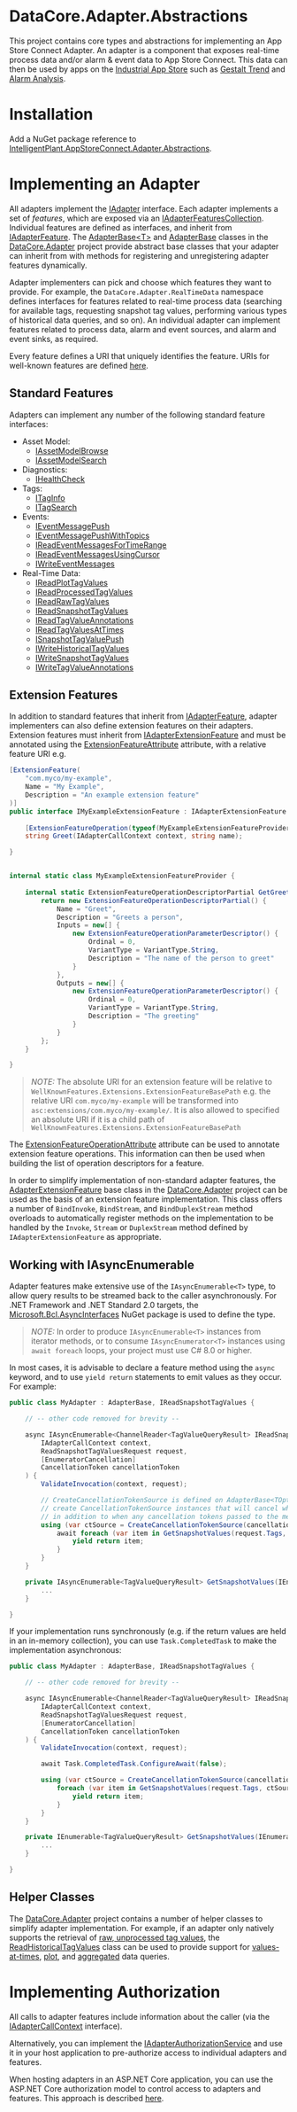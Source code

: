 ﻿# DataCore.Adapter.Abstractions

This project contains core types and abstractions for implementing an App Store Connect Adapter. An adapter is a component that exposes real-time process data and/or alarm & event data to App Store Connect. This data can then be used by apps on the [Industrial App Store](https://appstore.intelligentplant.com) such as [Gestalt Trend](https://appstore.intelligentplant.com/Home/AppProfile?appId=3fbd54df59964243aa9cf4b3f04823f6) and [Alarm Analysis](https://appstore.intelligentplant.com/Home/AppProfile?appId=d2322b59ff334c97b49760e40000d28e).


# Installation

Add a NuGet package reference to [IntelligentPlant.AppStoreConnect.Adapter.Abstractions](https://www.nuget.org/packages/IntelligentPlant.AppStoreConnect.Adapter.Abstractions).


# Implementing an Adapter

All adapters implement the [IAdapter](./IAdapter.cs) interface. Each adapter implements a set of *features*, which are exposed via an [IAdapterFeaturesCollection](./IAdapterFeaturesCollection.cs). Individual features are defined as interfaces, and inherit from [IAdapterFeature](./IAdapterFeature.cs). The [AdapterBase&lt;T&gt;](/src/DataCore.Adapter/AdapterBaseT.cs) and [AdapterBase](/src/DataCore.Adapter/AdapterBase.cs) classes in the [DataCore.Adapter](/src/DataCore.Adapter) project provide abstract base classes that your adapter can inherit from with methods for registering and unregistering adapter features dynamically.

Adapter implementers can pick and choose which features they want to provide. For example, the `DataCore.Adapter.RealTimeData` namespace defines interfaces for features related to real-time process data (searching for available tags, requesting snapshot tag values, performing various types of historical data queries, and so on). An individual adapter can implement features related to process data, alarm and event sources, and alarm and event sinks, as required.

Every feature defines a URI that uniquely identifies the feature. URIs for well-known features are defined [here](./WellKnownFeatures.cs).


## Standard Features

Adapters can implement any number of the following standard feature interfaces:

- Asset Model:
    - [IAssetModelBrowse](./AssetModel/IAssetModelBrowse.cs)
    - [IAssetModelSearch](./AssetModel/IAssetModelSearch.cs)
- Diagnostics:
    - [IHealthCheck](./Diagostics/IHealthCheck.cs)
- Tags:
    - [ITagInfo](./Tags/ITagInfo.cs)
    - [ITagSearch](./Tags/ITagSearch.cs)
- Events:
    - [IEventMessagePush](./Events/IEventMessagePush.cs)
    - [IEventMessagePushWithTopics](./Events/IEventMessagePushWithTopics.cs)
    - [IReadEventMessagesForTimeRange](./Events/IReadEventMessagesForTimeRange.cs)
    - [IReadEventMessagesUsingCursor](./Events/IReadEventMessagesUsingCursor.cs)
    - [IWriteEventMessages](./Events/IWriteEventMessages.cs)
- Real-Time Data:
    - [IReadPlotTagValues](./RealTimeData/IReadPlotTagValues.cs)
    - [IReadProcessedTagValues](./RealTimeData/IReadProcessedTagValues.cs)
    - [IReadRawTagValues](./RealTimeData/IReadRawTagValues.cs)
    - [IReadSnapshotTagValues](./RealTimeData/IReadSnapshotTagValues.cs)
    - [IReadTagValueAnnotations](./RealTimeData/IReadTagValueAnnotations.cs)
    - [IReadTagValuesAtTimes](./RealTimeData/IReadTagValuesAtTimes.cs)
    - [ISnapshotTagValuePush](./RealTimeData/ISnapshotTagValuePush.cs)
    - [IWriteHistoricalTagValues](./RealTimeData/IWriteHistoricalTagValues.cs)
    - [IWriteSnapshotTagValues](./RealTimeData/IWriteSnapshotTagValues.cs)
    - [IWriteTagValueAnnotations](./RealTimeData/IWriteTagValueAnnotations.cs)

## Extension Features

In addition to standard features that inherit from [IAdapterFeature](./IAdapterFeature.cs), adapter implementers can also define extension features on their adapters. Extension features must inherit from [IAdapterExtensionFeature](./Extensions/IAdapterExtensionFeature.cs) and must be annotated using the [ExtensionFeatureAttribute](./Extensions/ExtensionFeatureAttribute.cs) attribute, with a relative feature URI e.g.

```csharp
[ExtensionFeature(
    "com.myco/my-example", 
    Name = "My Example", 
    Description = "An example extension feature"
)]
public interface IMyExampleExtensionFeature : IAdapterExtensionFeature {
    
    [ExtensionFeatureOperation(typeof(MyExampleExtensionFeatureProvider), nameof(GetGreetDescriptor))]
    string Greet(IAdapterCallContext context, string name);

}


internal static class MyExampleExtensionFeatureProvider {
    
    internal static ExtensionFeatureOperationDescriptorPartial GetGreetDescriptor() {
        return new ExtensionFeatureOperationDescriptorPartial() {
            Name = "Greet",
            Description = "Greets a person",
            Inputs = new[] {
                new ExtensionFeatureOperationParameterDescriptor() {
                    Ordinal = 0,
                    VariantType = VariantType.String,
                    Description = "The name of the person to greet"
                }
            },
            Outputs = new[] {
                new ExtensionFeatureOperationParameterDescriptor() {
                    Ordinal = 0,
                    VariantType = VariantType.String,
                    Description = "The greeting"
                }
            }
        };
    }

}
```

> *NOTE:* The absolute URI for an extension feature will be relative to `WellKnownFeatures.Extensions.ExtensionFeatureBasePath` e.g. the relative URI `com.myco/my-example` will be transformed into `asc:extensions/com.myco/my-example/`. It is also allowed to specified an absolute URI if it is a child path of `WellKnownFeatures.Extensions.ExtensionFeatureBasePath`

The [ExtensionFeatureOperationAttribute](./Extensions/ExtensionFeatureOperationAttribute.cs) attribute can be used to annotate extension feature operations. This information can then be used when building the list of operation descriptors for a feature.

In order to simplify implementation of non-standard adapter features, the [AdapterExtensionFeature](/src/DataCore.Adapter/Extensions/AdapterExtensionFeature.cs) base class in the [DataCore.Adapter](/src/DataCore.Adapter) project can be used as the basis of an extension feature implementation. This class offers a number of `BindInvoke`, `BindStream`, and `BindDuplexStream` method overloads to automatically register methods on the implementation to be handled by the `Invoke`, `Stream` or `DuplexStream` method defined by `IAdapterExtensionFeature` as appropriate.


## Working with IAsyncEnumerable<T>

Adapter features make extensive use of the `IAsyncEnumerable<T>` type, to allow query results to be streamed back to the caller asynchronously. For .NET Framework and .NET Standard 2.0 targets, the [Microsoft.Bcl.AsyncInterfaces](https://www.nuget.org/packages/Microsoft.Bcl.AsyncInterfaces/) NuGet package is used to define the type.

> *NOTE:* In order to produce `IAsyncEnumerable<T>` instances from iterator methods, or to consume `IAsyncEnumerator<T>` instances using `await foreach` loops, your project must use C# 8.0 or higher.

In most cases, it is advisable to declare a feature method using the `async` keyword, and to use `yield return` statements to emit values as they occur. For example:

```csharp
public class MyAdapter : AdapterBase, IReadSnapshotTagValues {

    // -- other code removed for brevity --

    async IAsyncEnumerable<ChannelReader<TagValueQueryResult> IReadSnapshotTagValues.ReadSnapshotTagValues(
        IAdapterCallContext context, 
        ReadSnapshotTagValuesRequest request, 
        [EnumeratorCancellation]
        CancellationToken cancellationToken
    ) {
        ValidateInvocation(context, request);

        // CreateCancellationTokenSource is defined on AdapterBase<TOptions>, and is used to 
        // create CancellationTokenSource instances that will cancel when the adapter is stopped, 
        // in addition to when any cancellation tokens passed to the method are cancelled.
        using (var ctSource = CreateCancellationTokenSource(cancellationToken)) {
            await foreach (var item in GetSnapshotValues(request.Tags, ctSource.Token).ConfigureAwait(false)) {
                yield return item;
            }
        }
    }

    private IAsyncEnumerable<TagValueQueryResult> GetSnapshotValues(IEnumerable<string> tags, CancelationToken cancellationToken) {
        ...
    }

}
```

If your implementation runs synchronously (e.g. if the return values are held in an in-memory collection), you can use `Task.CompletedTask` to make the implementation asynchronous:

```csharp
public class MyAdapter : AdapterBase, IReadSnapshotTagValues {

    // -- other code removed for brevity --

    async IAsyncEnumerable<ChannelReader<TagValueQueryResult> IReadSnapshotTagValues.ReadSnapshotTagValues(
        IAdapterCallContext context, 
        ReadSnapshotTagValuesRequest request, 
        [EnumeratorCancellation]
        CancellationToken cancellationToken
    ) {
        ValidateInvocation(context, request);

        await Task.CompletedTask.ConfigureAwait(false);

        using (var ctSource = CreateCancellationTokenSource(cancellationToken)) {
            foreach (var item in GetSnapshotValues(request.Tags, ctSource.Token)) {
                yield return item;
            }
        }
    }

    private IEnumerable<TagValueQueryResult> GetSnapshotValues(IEnumerable<string> tags, CancelationToken cancellationToken) {
        ...
    }

}
```


## Helper Classes

The [DataCore.Adapter](/src/DataCore.Adapter) project contains a number of helper classes to simplify adapter implementation. For example, if an adapter only natively supports the retrieval of [raw, unprocessed tag values](./RealTimeData/IReadRawTagValues.cs), the [ReadHistoricalTagValues](/src/DataCore.Adapter/RealTimeData/ReadHistoricalTagValues.cs) class can be used to provide support for [values-at-times](./RealTimeData/IReadTagValuesAtTimes.cs), [plot](./RealTimeData/IReadPlotTagValues.cs), and [aggregated](./RealTimeData/IReadProcessedTagValues.cs) data queries.


# Implementing Authorization

All calls to adapter features include information about the caller (via the [IAdapterCallContext](./IAdapterCallContext.cs) interface).

Alternatively, you can implement the [IAdapterAuthorizationService](./IAdapterAuthorizationService.cs) and use it in your host application to pre-authorize access to individual adapters and features.

When hosting adapters in an ASP.NET Core application, you can use the ASP.NET Core authorization model to control access to adapters and features. This approach is described [here](/src/DataCore.Adapter.AspNetCore.Common).
